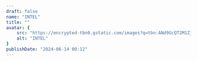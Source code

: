 ```yaml
---
draft: false
name: "INTEL"
title: ""
avatar: {
    src: "https://encrypted-tbn0.gstatic.com/images?q=tbn:ANd9GcQT2M1ZjElUHDhNEGj8W7CcwT3fQ_Jcqu_vVw&s",
    alt: "INTEL"
}
publishDate: "2024-06-14 00:12"
---
```

